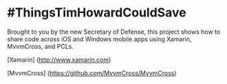 # #ThingsTimHowardCouldSave

Brought to you by the new Secretary of Defense, this project shows how to share code across iOS and Windows mobile apps using Xamarin, MvvmCross, and PCLs.

[Xamarin] (http://www.xamarin.com)

[MvvmCross] (https://github.com/MvvmCross/MvvmCross)

